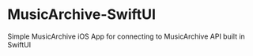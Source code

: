 # MusicArchive-SwiftUI

Simple MusicArchive iOS App for connecting to MusicArchive API built in SwiftUI
